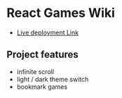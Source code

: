 # React Games Wiki

* [Live deployment Link](https://react-games-wiki.vercel.app/)

## Project features

* infinite scroll
* light / dark theme switch
* bookmark games
